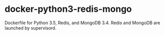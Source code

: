 # docker-python3-redis-mongo

Dockerfile for Python 3.5, Redis, and MongoDB 3.4.
Redis and MongoDB are launched by supervisord.
